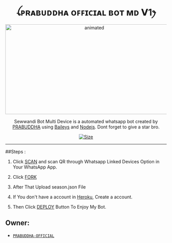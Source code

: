 

<h1 align="center">ꪶᴘʀᴀʙᴜᴅᴅʜᴀ ᴏꜰꜰɪᴄɪᴀʟ ʙᴏᴛ ᴍᴅ 𝗩1ꫂ<br></h1>
<p align="center">
<img src="https://i.imgur.com/SdZFgwU.jpeg" alt="animated" width="540" height="280" />
</p>

<p align="center">
Sewwandi Bot Multi Device is a automated whatsapp bot created by <a href="https://github.com/PRABUDDHA-OFFICIAL" target="_blank">PRABUDDHA</a> using <a href="https://github.com/adiwajshing/Baileys" target="_blank">Baileys</a> and <a href="https://github.com/nodejs" target="_blank">Nodejs</a>. Dont forget to give a star bro.
</p>

<p align="center">
<a href="https://youtu.com/"><img title="Size" src="https://img.shields.io/badge/Tutorial-Video-green"></a>
</p>

------

##Steps : 

1. Click [SCAN](https://replit.com/@DGXeon/Cheems-Bot-Multi-Device-Qr-Code-Generator?output%20only=1&lite=1#index.js) and scan QR through Whatsapp Linked Devices Option in Your WhatsApp App.

2. Click [FORK](https://github.com/PRABUDDHA-OFFICIAL/SewwandiBotMd/fork)

2. After That Upload season.json File

3. If You don't have a account in [Heroku](https://signup.heroku.com/), Create a account.

5. Then Click [DEPLOY](https://heroku.com/deploy) Button To Enjoy My Bot.


## Owner:
* [`PRABUDDHA-OFFICIAL`](https://github.com/PRABUDDHA-OFFICIAL )
